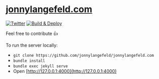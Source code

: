 <h1><a href="https://jonnylangefeld.com/" target="_blank">jonnylangefeld.com</a></h1>

[![Twitter](https://img.shields.io/badge/twitter-@jonnylangefeld-blue.svg)](http://twitter.com/jonnylangefeld)
[![Build & Deploy](https://github.com/jonnylangefeld/jonnylangefeld.com/actions/workflows/build-deploy.yml/badge.svg)](https://github.com/jonnylangefeld/jonnylangefeld.com/actions/workflows/build-deploy.yml)

Feel free to contribute 👍 

To run the server locally:

- `git clone https://github.com/jonnylangefeld/jonnylangefeld.com`
- `bundle install`
- `bundle exec jekyll serve`
- Open [http://127.0.0.1:4000](http://127.0.0.1:4000)
